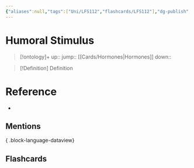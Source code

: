 ```yaml
---
{"aliases":null,"tags":["Uni/LFS112","flashcards/LFS112"],"dg-publish":true,"permalink":"/cards/humoral-stimulus/","dgPassFrontmatter":true}
---
```


# Humoral Stimulus

> [!ontology]+
> up:: 
> jump:: [[Cards/Hormones\|Hormones]]
> down:: 

> [!Definition] Definition
> 

# Reference
- 

## Mentions

{ .block-language-dataview}

## Flashcards
